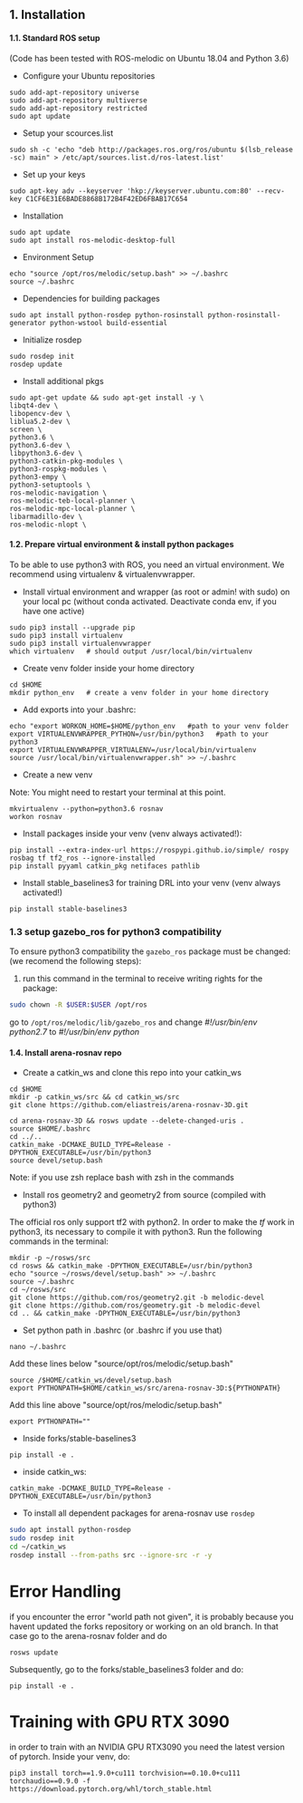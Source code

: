 ## 1. Installation
#### 1.1. Standard ROS setup
(Code has been tested with ROS-melodic on Ubuntu 18.04 and Python 3.6)

* Configure your Ubuntu repositories
```
sudo add-apt-repository universe
sudo add-apt-repository multiverse
sudo add-apt-repository restricted
sudo apt update
```

* Setup your scources.list
```
sudo sh -c 'echo "deb http://packages.ros.org/ros/ubuntu $(lsb_release -sc) main" > /etc/apt/sources.list.d/ros-latest.list'
```

*	Set up your keys
```
sudo apt-key adv --keyserver 'hkp://keyserver.ubuntu.com:80' --recv-key C1CF6E31E6BADE8868B172B4F42ED6FBAB17C654
```

*	Installation
```
sudo apt update
sudo apt install ros-melodic-desktop-full
```

* Environment Setup
```
echo "source /opt/ros/melodic/setup.bash" >> ~/.bashrc
source ~/.bashrc
```

*	Dependencies for building packages
```
sudo apt install python-rosdep python-rosinstall python-rosinstall-generator python-wstool build-essential
```

* Initialize rosdep
```
sudo rosdep init
rosdep update
```

* Install additional pkgs 
```
sudo apt-get update && sudo apt-get install -y \
libqt4-dev \
libopencv-dev \
liblua5.2-dev \
screen \
python3.6 \
python3.6-dev \
libpython3.6-dev \
python3-catkin-pkg-modules \
python3-rospkg-modules \
python3-empy \
python3-setuptools \
ros-melodic-navigation \
ros-melodic-teb-local-planner \
ros-melodic-mpc-local-planner \
libarmadillo-dev \
ros-melodic-nlopt \
```

#### 1.2. Prepare virtual environment & install python packages
To be able to use python3 with ROS, you need an virtual environment. We recommend using virtualenv & virtualenvwrapper. 

* Install virtual environment and wrapper (as root or admin! with sudo) on your local pc (without conda activated. Deactivate conda env, if you have one active)
```
sudo pip3 install --upgrade pip
sudo pip3 install virtualenv
sudo pip3 install virtualenvwrapper
which virtualenv   # should output /usr/local/bin/virtualenv  
```

* Create venv folder inside your home directory
```
cd $HOME
mkdir python_env   # create a venv folder in your home directory 
```

* Add exports into your .bashrc:
```
echo "export WORKON_HOME=$HOME/python_env   #path to your venv folder
export VIRTUALENVWRAPPER_PYTHON=/usr/bin/python3   #path to your python3 
export VIRTUALENVWRAPPER_VIRTUALENV=/usr/local/bin/virtualenv
source /usr/local/bin/virtualenvwrapper.sh" >> ~/.bashrc
```

* Create a new venv

Note: You might need to restart your terminal at this point.
```
mkvirtualenv --python=python3.6 rosnav
workon rosnav
```

* Install packages inside your venv (venv always activated!):
```
pip install --extra-index-url https://rospypi.github.io/simple/ rospy rosbag tf tf2_ros --ignore-installed
pip install pyyaml catkin_pkg netifaces pathlib
```     

* Install stable_baselines3 for training DRL into your venv (venv always activated!)
```
pip install stable-baselines3
```

### 1.3 setup gazebo_ros for python3 compatibility
To ensure python3 compatibility the `gazebo_ros` package must be changed: (we recomend the following steps):
1. run this command in the terminal to receive writing rights for the package:
```bash
sudo chown -R $USER:$USER /opt/ros
```
go to `/opt/ros/melodic/lib/gazebo_ros` and change *#!/usr/bin/env python2.7*  to  *#!/usr/bin/env python*

#### 1.4. Install arena-rosnav repo
* Create a catkin_ws and clone this repo into your catkin_ws 
````
cd $HOME
mkdir -p catkin_ws/src && cd catkin_ws/src
git clone https://github.com/eliastreis/arena-rosnav-3D.git

cd arena-rosnav-3D && rosws update --delete-changed-uris .
source $HOME/.bashrc
cd ../.. 
catkin_make -DCMAKE_BUILD_TYPE=Release -DPYTHON_EXECUTABLE=/usr/bin/python3
source devel/setup.bash
````
Note: if you use zsh replace bash with zsh in the commands

* Install ros geometry2 and geometry2 from source (compiled with python3) 

The official ros only support tf2 with python2. In order to make the *tf* work in python3, its necessary to compile it with python3. Run the following commands in the terminal:
```
mkdir -p ~/rosws/src
cd rosws && catkin_make -DPYTHON_EXECUTABLE=/usr/bin/python3
echo "source ~/rosws/devel/setup.bash" >> ~/.bashrc
source ~/.bashrc
cd ~/rosws/src
git clone https://github.com/ros/geometry2.git -b melodic-devel
git clone https://github.com/ros/geometry.git -b melodic-devel
cd .. && catkin_make -DPYTHON_EXECUTABLE=/usr/bin/python3
```

* Set python path in .bashrc (or .bashrc if you use that)
```
nano ~/.bashrc
```
Add these lines below "source/opt/ros/melodic/setup.bash"
```
source /$HOME/catkin_ws/devel/setup.bash
export PYTHONPATH=$HOME/catkin_ws/src/arena-rosnav-3D:${PYTHONPATH}
```
Add this line above "source/opt/ros/melodic/setup.bash"
```
export PYTHONPATH=""
```

* Inside forks/stable-baselines3
```
pip install -e .

```
* inside catkin_ws:
```
catkin_make -DCMAKE_BUILD_TYPE=Release -DPYTHON_EXECUTABLE=/usr/bin/python3
```


* To install all dependent packages for arena-rosnav use `rosdep`
```bash
sudo apt install python-rosdep
sudo rosdep init
cd ~/catkin_ws
rosdep install --from-paths src --ignore-src -r -y
```



# Error Handling 
if you encounter the error "world path not given", it is probably because you havent updated the forks repository or working on an old branch.
In that case go to the arena-rosnav folder and do
```
rosws update
```
Subsequently, go to the forks/stable_baselines3 folder and do:
```
pip install -e .
```

# Training with GPU RTX 3090
in order to train with an NVIDIA GPU RTX3090 you need the latest version of pytorch. Inside your venv, do:
```
pip3 install torch==1.9.0+cu111 torchvision==0.10.0+cu111 torchaudio==0.9.0 -f https://download.pytorch.org/whl/torch_stable.html
```
